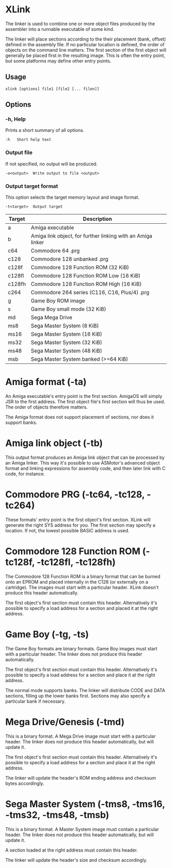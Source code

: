 # XLink
The linker is used to combine one or more object files produced by the assembler into a runnable executable of some kind.

The linker will place sections according to the their placement (bank, offset) defined in the assembly file. If no particular location is defined, the order of objects on the command line matters. The first section of the first object will generally be placed first in the resulting image. This is often the entry point, but some platforms may
define other entry points.

## Usage
    xlink [options] file1 [file2 [... filen]]

## Options
### -h, Help
Prints a short summary of all options.
```
-h   Short help text
```

### Output file
If not specified, no output will be produced.

```
-o<output>  Write output to file <output>
```

### Output target format
This option selects the target memory layout and image format.

```
-t<target>  Output target
```

| Target | Description |
|---|---|
| a | Amiga executable |
| b | Amiga link object, for further linking with an Amiga linker |
| c64 | Commodore 64 .prg |
| c128 | Commodore 128 unbanked .prg |
| c128f | Commodore 128 Function ROM (32 KiB) |
| c128fl | Commodore 128 Function ROM Low (16 KiB) |
| c128fh | Commodore 128 Function ROM High (16 KiB) |
| c264 | Commodore 264 series (C116, C16, Plus/4) .prg |
| g | Game Boy ROM image |
| s | Game Boy small mode (32 KiB) |
| md | Sega Mega Drive |
| ms8 | Sega Master System (8 KiB) |
| ms16 | Sega Master System (16 KiB) |
| ms32 | Sega Master System (32 KiB) |
| ms48 | Sega Master System (48 KiB) |
| msb | Sega Master System banked (>=64 KiB) |

# Amiga format (-ta)
An Amiga executable's entry point is the first section. AmigaOS will simply JSR to the first address. The first object file's first section will thus be used. The order of objects therefore matters.

The Amiga format does not support placement of sections, nor does it support banks.

# Amiga link object (-tb)
This output format produces an Amiga link object that can be processed by an Amiga linker. This way it's possible to use ASMotor's advanced object format and linking expressions for assembly code, and then later link with C code, for instance.

# Commodore PRG (-tc64, -tc128, -tc264)
These formats' entry point is the first object's first section. XLink will generate the right SYS address for you. The first section may specify a location. If not, the lowest possible BASIC address is used.

# Commodore 128 Function ROM (-tc128f, -tc128fl, -tc128fh)
The Commodore 128 Function ROM is a binary format that can be burned onto an EPROM and placed internally in the C128 (or externally on a cartridge). The images must start with a particular header. XLink doesn't produce this header automatically.

The first object's first section must contain this header. Alternatively it's possible to specify a load address for a section and placed it at the right address.

# Game Boy (-tg, -ts)
The Game Boy formats are binary formats. Game Boy images must start with a particular header. The linker does not produce this header automatically.

The first object's first section must contain this header. Alternatively it's possible to specify a load address for a section and place it at the right address.

The normal mode supports banks. The linker will distribute CODE and DATA sections, filling up the lower banks first. Sections may also specify a particular bank if necessary. 

# Mega Drive/Genesis (-tmd)
This is a binary format. A Mega Drive image must start with a particular header. The linker does not produce this header automatically, but will update it.

The first object's first section must contain this header. Alternatively it's possible to specify a load address for a section and place it at the right address.

The linker will update the header's ROM ending address and checksum bytes accordingly.

# Sega Master System (-tms8, -tms16, -tms32, -tms48, -tmsb)
This is a binary format. A Master System image must contain a particular header. The linker does not produce this header automatically, but will update it.

A section loaded at the right address must contain this header.

The linker will update the header's size and checksum accordingly.
